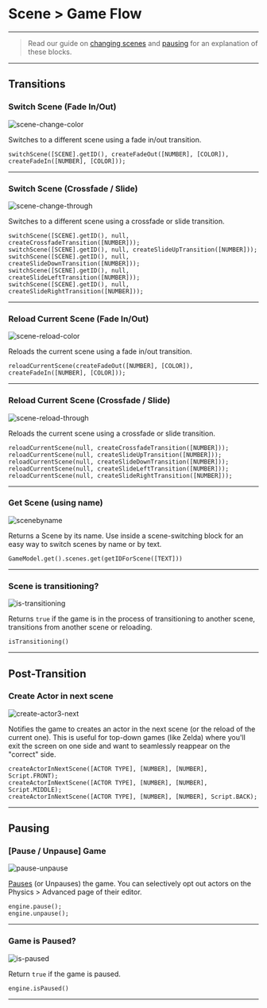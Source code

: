 # Scene > Game Flow

***

> Read our guide on [changing scenes](http://www.stencyl.com/help/view/changing-scenes/) and [pausing](http://www.stencyl.com/help/view/pausing/) for an explanation of these blocks.

***

## Transitions

### Switch Scene (Fade In/Out)

![scene-change-color](http://static.stencyl.com/pedia2/block-images/2%20-%20Scene/5%20-%20Game%20Flow/scene-change-color.png)

Switches to a different scene using a fade in/out transition.

```
switchScene([SCENE].getID(), createFadeOut([NUMBER], [COLOR]), createFadeIn([NUMBER], [COLOR]));
```

***

### Switch Scene (Crossfade / Slide)

![scene-change-through](http://static.stencyl.com/pedia2/block-images/2%20-%20Scene/5%20-%20Game%20Flow/scene-change-through.png)

Switches to a different scene using a crossfade or slide transition.

```
switchScene([SCENE].getID(), null, createCrossfadeTransition([NUMBER]));
switchScene([SCENE].getID(), null, createSlideUpTransition([NUMBER]));
switchScene([SCENE].getID(), null, createSlideDownTransition([NUMBER]));
switchScene([SCENE].getID(), null, createSlideLeftTransition([NUMBER]));
switchScene([SCENE].getID(), null, createSlideRightTransition([NUMBER]));
```

***

### Reload Current Scene (Fade In/Out)

![scene-reload-color](http://static.stencyl.com/pedia2/block-images/2%20-%20Scene/5%20-%20Game%20Flow/scene-reload-color.png)

Reloads the current scene using a fade in/out transition.

```
reloadCurrentScene(createFadeOut([NUMBER], [COLOR]), createFadeIn([NUMBER], [COLOR]));
```

***

### Reload Current Scene (Crossfade / Slide)

![scene-reload-through](http://static.stencyl.com/pedia2/block-images/2%20-%20Scene/5%20-%20Game%20Flow/scene-reload-through.png)

Reloads the current scene using a crossfade or slide transition.

```
reloadCurrentScene(null, createCrossfadeTransition([NUMBER]));
reloadCurrentScene(null, createSlideUpTransition([NUMBER]));
reloadCurrentScene(null, createSlideDownTransition([NUMBER]));
reloadCurrentScene(null, createSlideLeftTransition([NUMBER]));
reloadCurrentScene(null, createSlideRightTransition([NUMBER]));
```

***

### Get Scene (using name)

![scenebyname](http://static.stencyl.com/pedia2/block-images/2%20-%20Scene/5%20-%20Game%20Flow/scenebyname.png)

Returns a Scene by its name. Use inside a scene-switching block for an easy way to switch scenes by name or by text.

```
GameModel.get().scenes.get(getIDForScene([TEXT]))
```

***

### Scene is transitioning?

![is-transitioning](http://static.stencyl.com/pedia2/block-images/2%20-%20Scene/5%20-%20Game%20Flow/is-transitioning.png)

Returns `true` if the game is in the process of transitioning to another scene, transitions from another scene or reloading.

```
isTransitioning()
```

***

## Post-Transition

### Create Actor in next scene

![create-actor3-next](http://static.stencyl.com/pedia2/block-images/2%20-%20Scene/5%20-%20Game%20Flow/create-actor3-next.png)

Notifies the game to creates an actor in the next scene (or the reload of the current one). This is useful for top-down games (like Zelda) where you'll exit the screen on one side and want to seamlessly reappear on the "correct" side.

```
createActorInNextScene([ACTOR TYPE], [NUMBER], [NUMBER], Script.FRONT);
createActorInNextScene([ACTOR TYPE], [NUMBER], [NUMBER], Script.MIDDLE);
createActorInNextScene([ACTOR TYPE], [NUMBER], [NUMBER], Script.BACK);
```

***

## Pausing

### [Pause / Unpause] Game

![pause-unpause](http://static.stencyl.com/pedia2/block-images/2%20-%20Scene/5%20-%20Game%20Flow/pause-unpause.png)

[Pauses](http://www.stencyl.com/help/view/pausing/) (or Unpauses) the game. You can selectively opt out actors on the Physics > Advanced page of their editor.

```
engine.pause();
engine.unpause();
```

***

### Game is Paused?

![is-paused](http://static.stencyl.com/pedia2/block-images/2%20-%20Scene/5%20-%20Game%20Flow/is-paused.png)

Return `true` if the game is paused.

```
engine.isPaused()
```

***
